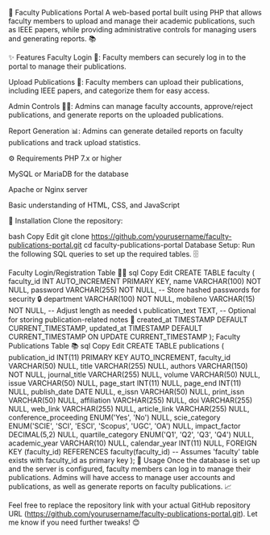 🏫 Faculty Publications Portal
A web-based portal built using PHP that allows faculty members to upload and manage their academic publications, such as IEEE papers, while providing administrative controls for managing users and generating reports. 📚

✨ Features
Faculty Login 🔐: Faculty members can securely log in to the portal to manage their publications.

Upload Publications 📄: Faculty members can upload their publications, including IEEE papers, and categorize them for easy access.

Admin Controls 👨‍💼: Admins can manage faculty accounts, approve/reject publications, and generate reports on the uploaded publications.

Report Generation 📊: Admins can generate detailed reports on faculty publications and track upload statistics.

⚙️ Requirements
PHP 7.x or higher

MySQL or MariaDB for the database

Apache or Nginx server

Basic understanding of HTML, CSS, and JavaScript

📝 Installation
Clone the repository:

bash
Copy
Edit
git clone https://github.com/yourusername/faculty-publications-portal.git
cd faculty-publications-portal
Database Setup: Run the following SQL queries to set up the required tables. 🗄️

Faculty Login/Registration Table 🧑‍🏫
sql
Copy
Edit
CREATE TABLE faculty (
    faculty_id INT AUTO_INCREMENT PRIMARY KEY,
    name VARCHAR(100) NOT NULL,
    password VARCHAR(255) NOT NULL, -- Store hashed passwords for security 🔒
    department VARCHAR(100) NOT NULL,
    mobileno VARCHAR(15) NOT NULL, -- Adjust length as needed 📞
    publication_text TEXT, -- Optional for storing publication-related notes 📝
    created_at TIMESTAMP DEFAULT CURRENT_TIMESTAMP,
    updated_at TIMESTAMP DEFAULT CURRENT_TIMESTAMP ON UPDATE CURRENT_TIMESTAMP
);
Faculty Publications Table 📚
sql
Copy
Edit
CREATE TABLE publications (
    publication_id INT(11) PRIMARY KEY AUTO_INCREMENT,
    faculty_id VARCHAR(50) NULL,
    title VARCHAR(255) NULL,
    authors VARCHAR(150) NOT NULL,
    journal_title VARCHAR(255) NULL,
    volume VARCHAR(50) NULL,
    issue VARCHAR(50) NULL,
    page_start INT(11) NULL,
    page_end INT(11) NULL,
    publish_date DATE NULL,
    e_issn VARCHAR(50) NULL,
    print_issn VARCHAR(50) NULL,
    affiliation VARCHAR(255) NULL,
    doi VARCHAR(255) NULL,
    web_link VARCHAR(255) NULL,
    article_link VARCHAR(255) NULL,
    conference_proceeding ENUM('Yes', 'No') NULL,
    scie_category ENUM('SCIE', 'SCI', 'ESCI', 'Scopus', 'UGC', 'OA') NULL,
    impact_factor DECIMAL(5,2) NULL,
    quartile_category ENUM('Q1', 'Q2', 'Q3', 'Q4') NULL,
    academic_year VARCHAR(10) NULL,
    calendar_year INT(11) NULL,
    FOREIGN KEY (faculty_id) REFERENCES faculty(faculty_id)
    -- Assumes 'faculty' table exists with faculty_id as primary key
);
🚀 Usage
Once the database is set up and the server is configured, faculty members can log in to manage their publications. Admins will have access to manage user accounts and publications, as well as generate reports on faculty publications. 📈

Feel free to replace the repository link with your actual GitHub repository URL (https://github.com/yourusername/faculty-publications-portal.git). Let me know if you need further tweaks! 😊








